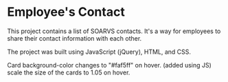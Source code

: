 # Employee's Contact

This project contains a list of SOARVS contacts. It's a way for employees to share their contact information with each other. 

The project was built using JavaScript (jQuery), HTML, and CSS.


Card background-color changes to "#faf5ff" on hover. (added using JS)
scale the size of the cards to 1.05 on hover.